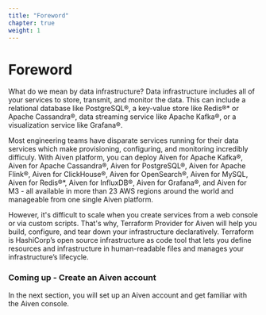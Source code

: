 ```yaml
---
title: "Foreword"
chapter: true
weight: 1 
---
```


# Foreword 

What do we mean by data infrastructure? Data infrastructure includes all of your services to store, transmit, and monitor the data. This can include a relational database like PostgreSQL®, a key-value store like Redis®* or Apache Cassandra®, data streaming service like Apache Kafka®, or a visualization service like Grafana®. 

Most engineering teams have disparate services running for their data services which make provisioning, configuring, and monitoring incredibly difficuly. With Aiven platform, you can deploy Aiven for Apache Kafka®, Aiven for Apache Cassandra®, Aiven for PostgreSQL®, Aiven for Apache Flink®, Aiven for ClickHouse®, Aiven for OpenSearch®, Aiven for MySQL, Aiven for Redis®*, Aiven for InfluxDB®, Aiven for Grafana®, and Aiven for M3 - all available in more than 23 AWS regions around the world and manageable from one single Aiven platform.

However, it's difficult to scale when you create services from a web console or via custom scripts. That's why, Terraform Provider for Aiven will help you build, configure, and tear down your infrastructure declaratively. Terraform is HashiCorp’s open source infrastructure as code tool that lets you define resources and infrastructure in human-readable files and manages your infrastructure’s lifecycle.

### Coming up - Create an Aiven account 
In the next section, you will set up an Aiven account and get familiar with the Aiven console.
